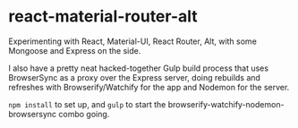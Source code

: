 # react-material-router-alt
Experimenting with React, Material-UI, React Router, Alt, with some Mongoose and Express on the side.

I also have a pretty neat hacked-together Gulp build process that uses BrowserSync as a proxy over the Express server, doing rebuilds and refreshes with Browserify/Watchify for the app and Nodemon for the server.

```npm install``` to set up, and ```gulp``` to start the browserify-watchify-nodemon-browsersync combo going.
